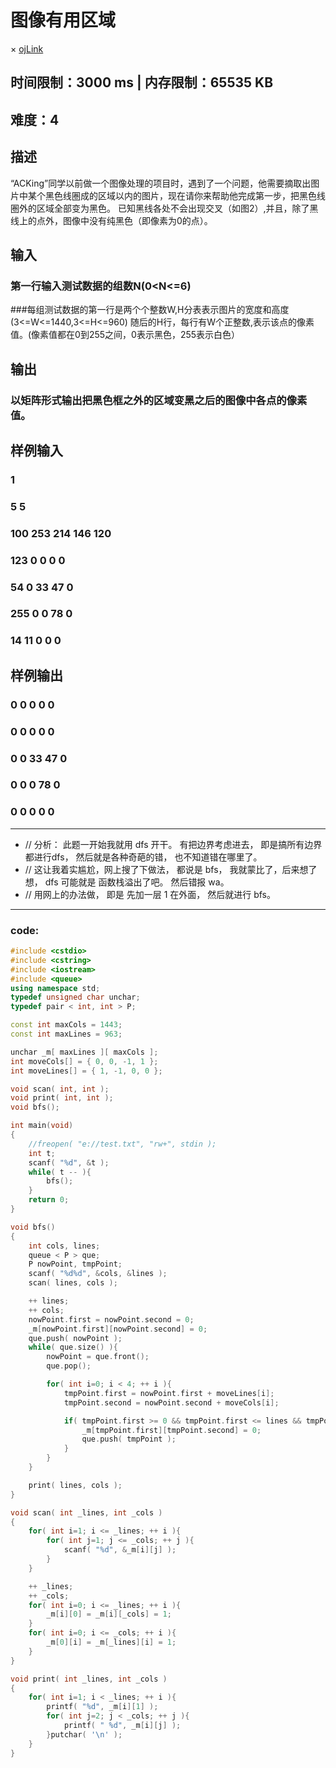 # 图像有用区域
× [ojLink](http://acm.nyist.edu.cn/JudgeOnline/problem.php?pid=92)

## 时间限制：3000 ms  |  内存限制：65535 KB
## 难度：4
## 描述
“ACKing”同学以前做一个图像处理的项目时，遇到了一个问题，他需要摘取出图片中某个黑色线圏成的区域以内的图片，现在请你来帮助他完成第一步，把黑色线圏外的区域全部变为黑色。
已知黑线各处不会出现交叉（如图2）,并且，除了黑线上的点外，图像中没有纯黑色（即像素为0的点）。

## 输入
### 第一行输入测试数据的组数N(0<N<=6)
###每组测试数据的第一行是两个个整数W,H分表表示图片的宽度和高度(3<=W<=1440,3<=H<=960)
随后的H行，每行有W个正整数,表示该点的像素值。(像素值都在0到255之间，0表示黑色，255表示白色）
## 输出
### 以矩阵形式输出把黑色框之外的区域变黑之后的图像中各点的像素值。

## 样例输入
### 1
### 5 5
### 100 253 214 146 120
### 123 0 0 0 0
### 54 0 33 47 0
### 255 0 0 78 0
### 14 11 0 0 0
## 样例输出
### 0 0 0 0 0
### 0 0 0 0 0
### 0 0 33 47 0
### 0 0 0 78 0
### 0 0 0 0 0

----
  * // 分析： 此题一开始我就用 dfs 开干。 有把边界考虑进去， 即是搞所有边界都进行dfs， 然后就是各种奇葩的错， 也不知道错在哪里了。
  * // 这让我着实尴尬，网上搜了下做法， 都说是 bfs， 我就蒙比了，后来想了想， dfs 可能就是 函数栈溢出了吧。 然后错报 wa。 
  * // 用网上的办法做， 即是 先加一层 1 在外面， 然后就进行 bfs。

----

### code:
```` c++
#include <cstdio>
#include <cstring>
#include <iostream>
#include <queue>
using namespace std;
typedef unsigned char unchar;
typedef pair < int, int > P;

const int maxCols = 1443;
const int maxLines = 963;

unchar _m[ maxLines ][ maxCols ];
int moveCols[] = { 0, 0, -1, 1 };
int moveLines[] = { 1, -1, 0, 0 };

void scan( int, int );
void print( int, int );
void bfs();

int main(void)
{
    //freopen( "e://test.txt", "rw+", stdin );
    int t;
    scanf( "%d", &t );
    while( t -- ){
        bfs();
    }
    return 0;
}

void bfs()
{
    int cols, lines;
    queue < P > que;
    P nowPoint, tmpPoint;
    scanf( "%d%d", &cols, &lines );
    scan( lines, cols );

    ++ lines;
    ++ cols;
    nowPoint.first = nowPoint.second = 0;
    _m[nowPoint.first][nowPoint.second] = 0;
    que.push( nowPoint );
    while( que.size() ){
        nowPoint = que.front();
        que.pop();

        for( int i=0; i < 4; ++ i ){
            tmpPoint.first = nowPoint.first + moveLines[i];
            tmpPoint.second = nowPoint.second + moveCols[i];

            if( tmpPoint.first >= 0 && tmpPoint.first <= lines && tmpPoint.second >= 0 && tmpPoint.second <= cols && _m[tmpPoint.first][tmpPoint.second ] ){
                _m[tmpPoint.first][tmpPoint.second] = 0;
                que.push( tmpPoint );
            }
        }
    }

    print( lines, cols );
}

void scan( int _lines, int _cols )
{
    for( int i=1; i <= _lines; ++ i ){
        for( int j=1; j <= _cols; ++ j ){
            scanf( "%d", &_m[i][j] );
        }
    }

    ++ _lines;
    ++ _cols;
    for( int i=0; i <= _lines; ++ i ){
        _m[i][0] = _m[i][_cols] = 1;
    }
    for( int i=0; i <= _cols; ++ i ){
        _m[0][i] = _m[_lines][i] = 1;
    }
}

void print( int _lines, int _cols )
{
    for( int i=1; i < _lines; ++ i ){
        printf( "%d", _m[i][1] );
        for( int j=2; j < _cols; ++ j ){
            printf( " %d", _m[i][j] );
        }putchar( '\n' );
    }
}

````

